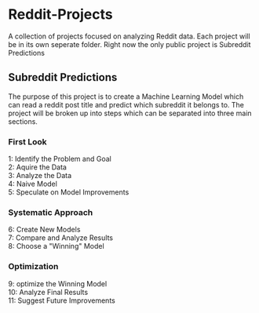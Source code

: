 # Reddit-Projects
A collection of projects focused on analyzing Reddit data. 
Each project will be in its own seperate folder. 
Right now the only public project is Subreddit Predictions

## Subreddit Predictions
The purpose of this project is to create a Machine Learning Model which can read a reddit post title and predict which subreddit it belongs to. 
The project will be broken up into steps which can be separated into three main sections.

### First Look
1: Identify the Problem and Goal     
2: Aquire the Data     
3: Analyze the Data     
4: Naive Model     
5: Speculate on Model Improvements

### Systematic Approach
6: Create New Models     
7: Compare and Analyze Results     
8: Choose a "Winning" Model

### Optimization
9: optimize the Winning Model     
10: Analyze Final Results     
11: Suggest Future Improvements
